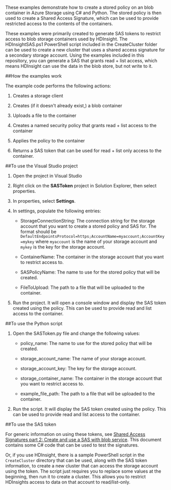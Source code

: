 These examples demonstrate how to create a stored policy on an blob container in Azure Storage using C# and Python. The stored policy is then used to create a Shared Access Signature, which can be used to provide restricted access to the contents of the containers.

These examples were primarily created to generate SAS tokens to restrict access to blob storage containers used by HDInsight. The HDInsightSAS.ps1 PowerShell script included in the CreateCluster folder can be used to create a new cluster that uses a shared access signature for a secondary storage account. Using the examples included in this repository, you can generate a SAS that grants read + list access, which means HDInsight can use the data in the blob store, but not write to it.

##How the examples work

The example code performs the following actions:

1. Creates a storage client

2. Creates (if it doesn't already exist,) a blob container

3. Uploads a file to the container

4. Creates a named security policy that grants read + list access to the container

5. Applies the policy to the container

6. Returns a SAS token that can be used for read + list only access to the container.

##To use the Visual Studio project

1. Open the project in Visual Studio

2. Right click on the __SASToken__ project in Solution Explorer, then select properties.

3. In properties, select __Settings__.

4. In settings, populate the following entries:

    * StorageConnectionString: The connection string for the storage account that you want to create a stored policy and SAS for. The format should be `DefaultEndpointsProtocol=https;AccountName=myaccount;AccountKey=mykey` where `myaccount` is the name of your storage account and `mykey` is the key for the storage account.
    
    * ContainerName: The container in the storage account that you want to restrict access to.
    
    * SASPolicyName: The name to use for the stored policy that will be created.
    
    * FileToUpload: The path to a file that will be uploaded to the container.
    
4. Run the project. It will open a console window and display the SAS token created using the policy. This can be used to provide read and list access to the container.

##To use the Python script

1. Open the SASToken.py file and change the following values:

    * policy\_name: The name to use for the stored policy that will be created.
    
    * storage\_account\_name: The name of your storage account.
    
    * storage\_account\_key: The key for the storage account.
    
    * storage\_container\_name: The container in the storage account that you want to restrict access to.
    
    * example\_file\_path: The path to a file that will be uploaded to the container.

2. Run the script. It will display the SAS token created using the policy. This can be used to provide read and list access to the container.

##To use the SAS token

For generic information on using these tokens, see [Shared Access Signatures part 2: Create and use a SAS with blob service](https://azure.microsoft.com/en-us/documentation/articles/storage-dotnet-shared-access-signature-part-2). This document contains some C# code that can be used to test the signatures.

Or, if you use HDInsight, there is a sample PowerShell script in the `CreateCluster` directory that can be used, along with the SAS token information, to create a new cluster that can access the storage account using the token. The script just requires you to replace some values at the beginning, then run it to create a cluster. This allows you to restrict HDInsights access to data on that account to read/list-only.
